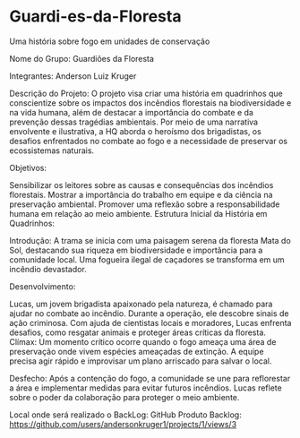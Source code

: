 # Guardi-es-da-Floresta
Uma história sobre fogo em unidades de conservação

Nome do Grupo: Guardiões da Floresta

Integrantes: Anderson Luiz Kruger

Descrição do Projeto:
O projeto visa criar uma história em quadrinhos que conscientize sobre os impactos dos incêndios florestais na biodiversidade e na vida humana, além de destacar a importância do combate e da prevenção dessas tragédias ambientais. Por meio de uma narrativa envolvente e ilustrativa, a HQ aborda o heroísmo dos brigadistas, os desafios enfrentados no combate ao fogo e a necessidade de preservar os ecossistemas naturais.

Objetivos:

Sensibilizar os leitores sobre as causas e consequências dos incêndios florestais.
Mostrar a importância do trabalho em equipe e da ciência na preservação ambiental.
Promover uma reflexão sobre a responsabilidade humana em relação ao meio ambiente.
Estrutura Inicial da História em Quadrinhos:

Introdução:
A trama se inicia com uma paisagem serena da floresta Mata do Sol, destacando sua riqueza em biodiversidade e importância para a comunidade local. Uma fogueira ilegal de caçadores se transforma em um incêndio devastador.

Desenvolvimento:

Lucas, um jovem brigadista apaixonado pela natureza, é chamado para ajudar no combate ao incêndio.
Durante a operação, ele descobre sinais de ação criminosa.
Com ajuda de cientistas locais e moradores, Lucas enfrenta desafios, como resgatar animais e proteger áreas críticas da floresta.
Clímax:
Um momento crítico ocorre quando o fogo ameaça uma área de preservação onde vivem espécies ameaçadas de extinção. A equipe precisa agir rápido e improvisar um plano arriscado para salvar o local.

Desfecho:
Após a contenção do fogo, a comunidade se une para reflorestar a área e implementar medidas para evitar futuros incêndios. Lucas reflete sobre o poder da colaboração para proteger o meio ambiente.

Local onde será realizado o BackLog: GitHub
Produto Backlog: https://github.com/users/andersonkruger1/projects/1/views/3
